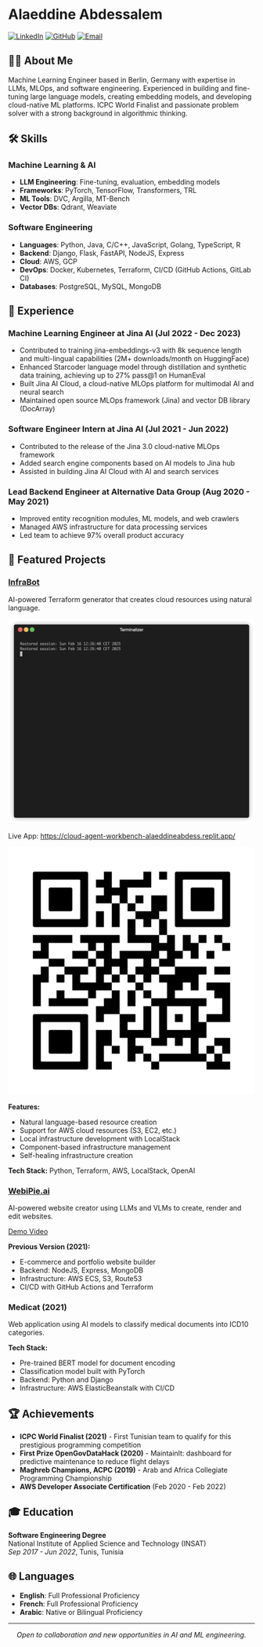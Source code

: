 # Alaeddine Abdessalem

[![LinkedIn](https://img.shields.io/badge/LinkedIn-0077B5?style=for-the-badge&logo=linkedin&logoColor=white)](https://linkedin.com/in/alaeddine-abdessalem)
[![GitHub](https://img.shields.io/badge/GitHub-100000?style=for-the-badge&logo=github&logoColor=white)](https://github.com/alaeddine-13)
[![Email](https://img.shields.io/badge/Email-D14836?style=for-the-badge&logo=gmail&logoColor=white)](mailto:alaeddine.abdessalem@gmail.com)

## 👨‍💻 About Me

Machine Learning Engineer based in Berlin, Germany with expertise in LLMs, MLOps, and software engineering. Experienced in building and fine-tuning large language models, creating embedding models, and developing cloud-native ML platforms. ICPC World Finalist and passionate problem solver with a strong background in algorithmic thinking.

## 🛠️ Skills

### Machine Learning & AI

- **LLM Engineering**: Fine-tuning, evaluation, embedding models
- **Frameworks**: PyTorch, TensorFlow, Transformers, TRL
- **ML Tools**: DVC, Argilla, MT-Bench
- **Vector DBs**: Qdrant, Weaviate

### Software Engineering

- **Languages**: Python, Java, C/C++, JavaScript, Golang, TypeScript, R
- **Backend**: Django, Flask, FastAPI, NodeJS, Express
- **Cloud**: AWS, GCP
- **DevOps**: Docker, Kubernetes, Terraform, CI/CD (GitHub Actions, GitLab CI)
- **Databases**: PostgreSQL, MySQL, MongoDB

## 💼 Experience

### Machine Learning Engineer at Jina AI (Jul 2022 - Dec 2023)
- Contributed to training jina-embeddings-v3 with 8k sequence length and multi-lingual capabilities (2M+ downloads/month on HuggingFace)
- Enhanced Starcoder language model through distillation and synthetic data training, achieving up to 27% pass@1 on HumanEval
- Built Jina AI Cloud, a cloud-native MLOps platform for multimodal AI and neural search
- Maintained open source MLOps framework (Jina) and vector DB library (DocArray)

### Software Engineer Intern at Jina AI (Jul 2021 - Jun 2022)
- Contributed to the release of the Jina 3.0 cloud-native MLOps framework
- Added search engine components based on AI models to Jina hub
- Assisted in building Jina AI Cloud with AI and search services

### Lead Backend Engineer at Alternative Data Group (Aug 2020 - May 2021)
- Improved entity recognition modules, ML models, and web crawlers
- Managed AWS infrastructure for data processing services
- Led team to achieve 97% overall product accuracy

## 🚀 Featured Projects

### [InfraBot](https://github.com/alaeddine-13/infrabot)
AI-powered Terraform generator that creates cloud resources using natural language.

![InfraBot Demo](https://github.com/alaeddine-13/infrabot/raw/main/assets/demo.gif)


Live App: https://cloud-agent-workbench-alaeddineabdess.replit.app/

![QR Code](https://github.com/alaeddine-13/alaeddine-13/raw/main/frame.png)



**Features:**
- Natural language-based resource creation
- Support for AWS cloud resources (S3, EC2, etc.)
- Local infrastructure development with LocalStack
- Component-based infrastructure management
- Self-healing infrastructure creation

**Tech Stack:** Python, Terraform, AWS, LocalStack, OpenAI

### [WebiPie.ai](https://webipie.ai)
AI-powered website creator using LLMs and VLMs to create, render and edit websites.

[Demo Video](https://drive.google.com/file/d/1GGUTE2VZm84s-e20xiTMgVR6_7ZDTMHa/view)

**Previous Version (2021):**
- E-commerce and portfolio website builder
- Backend: NodeJS, Express, MongoDB
- Infrastructure: AWS ECS, S3, Route53
- CI/CD with GitHub Actions and Terraform

### Medicat (2021)
Web application using AI models to classify medical documents into ICD10 categories.

**Tech Stack:**
- Pre-trained BERT model for document encoding
- Classification model built with PyTorch
- Backend: Python and Django
- Infrastructure: AWS ElasticBeanstalk with CI/CD

## 🏆 Achievements

- **ICPC World Finalist (2021)** - First Tunisian team to qualify for this prestigious programming competition
- **First Prize OpenGovDataHack (2020)** - MaintainIt: dashboard for predictive maintenance to reduce flight delays
- **Maghreb Champions, ACPC (2019)** - Arab and Africa Collegiate Programming Championship
- **AWS Developer Associate Certification** (Feb 2020 - Feb 2022)

## 🎓 Education

**Software Engineering Degree**  
National Institute of Applied Science and Technology (INSAT)  
*Sep 2017 - Jun 2022*, Tunis, Tunisia

## 🌐 Languages

- **English**: Full Professional Proficiency
- **French**: Full Professional Proficiency
- **Arabic**: Native or Bilingual Proficiency

---

<p align="center">
  <i>Open to collaboration and new opportunities in AI and ML engineering.</i>
</p>
